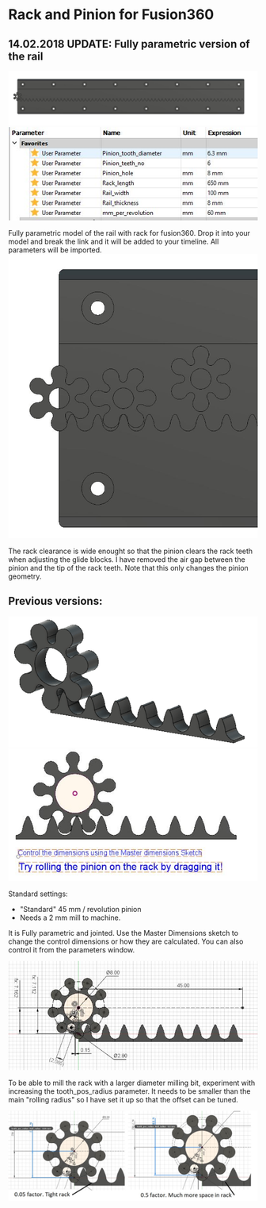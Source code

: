 
# Rack and Pinion for Fusion360 

## 14.02.2018 UPDATE: Fully parametric version of the rail
![Overview1](./img/parametric_rail_and_rack.jpg)
![](./img/parameters.jpg)

Fully parametric model of the rail with rack for fusion360. Drop it into your model and break the link and it will be added to your timeline. All parameters will be imported.
![](./img/pinion_positons.JPG)

The rack clearance is wide enought so that the pinion clears the rack teeth when adjusting the glide blocks.
I have removed the air gap between the pinion and the tip of the rack teeth. Note that this only changes the pinion geometry. 


## Previous versions:

![Overview1](./img/rack_n_pinion.gif)
![Overview2](./img/overview_rolled.jpg)

Standard settings:
* "Standard" 45 mm / revolution pinion 
* Needs a 2 mm mill to machine.

It is Fully parametric and jointed. Use the Master Dimensions sketch to change the control dimensions or how they are calculated.
You can also control it from the parameters window.

![Master Dimensions](./img/master_dimensions.jpg)

To be able to mill the rack with a larger diameter milling bit, experiment with increasing the 
tooth_pos_radius parameter. It needs to be smaller than the main "rolling radius" so I have set it up so that the offset can be tuned.


![Tooth position control dimension](./img/tooth_pos_radius.jpg)

